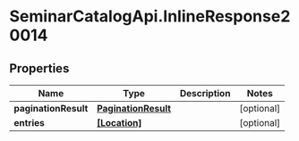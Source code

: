 # SeminarCatalogApi.InlineResponse20014

## Properties
Name | Type | Description | Notes
------------ | ------------- | ------------- | -------------
**paginationResult** | [**PaginationResult**](PaginationResult.md) |  | [optional] 
**entries** | [**[Location]**](Location.md) |  | [optional] 


